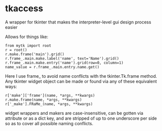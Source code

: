 # tkaccess
A wrapper for tkinter that makes the interpreter-level gui design process easier

Allows for things like:

    from mytk import root
    r = root()
    r.make.frame('main').grid()
    r.frame_.main.make.label('name', text='Name').grid()
    r.frame_.main.make.entry('name').grid(row=0, column=1)
    name_value = r.frame_.main.entry.name.get()
    
Here I use frame_ to avoid name conflicts with the tkinter.Tk.frame method. Any tkinter widget object can be made or found via any of these equivalent ways:

    r['make']['frame'](name, *args, **kwargs)
    r.make.frame(name, *args, **kwargs)
    r['_make'].FRaMe_(name, *args, **kwargs)
    
widget wrappers and makers are case-insensitive, can be gotten via attribute or as a dict key, and are stripped of up to one underscore per side so as to cover all possible naming conflicts.
